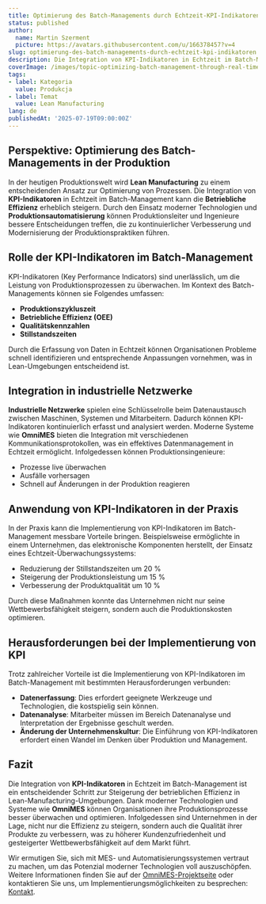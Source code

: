 ```yaml
---
title: Optimierung des Batch-Managements durch Echtzeit-KPI-Indikatoren
status: published
author:
  name: Martin Szerment
  picture: https://avatars.githubusercontent.com/u/166378457?v=4
slug: optimierung-des-batch-managements-durch-echtzeit-kpi-indikatoren
description: Die Integration von KPI-Indikatoren in Echtzeit im Batch-Management steigert die operative Effizienz in Lean-Manufacturing-Umgebungen.
coverImage: /images/topic-optimizing-batch-management-through-real-time-production-kpis-in-lean-manufacturing-environments-explore-how-integ.png
tags:
- label: Kategoria
  value: Produkcja
- label: Temat
  value: Lean Manufacturing
lang: de
publishedAt: '2025-07-19T09:00:00Z'
---
```

## Perspektive: Optimierung des Batch-Managements in der Produktion

In der heutigen Produktionswelt wird **Lean Manufacturing** zu einem entscheidenden Ansatz zur Optimierung von Prozessen. Die Integration von **KPI-Indikatoren** in Echtzeit im Batch-Management kann die **Betriebliche Effizienz** erheblich steigern. Durch den Einsatz moderner Technologien und **Produktionsautomatisierung** können Produktionsleiter und Ingenieure bessere Entscheidungen treffen, die zu kontinuierlicher Verbesserung und Modernisierung der Produktionspraktiken führen.

## Rolle der KPI-Indikatoren im Batch-Management

KPI-Indikatoren (Key Performance Indicators) sind unerlässlich, um die Leistung von Produktionsprozessen zu überwachen. Im Kontext des Batch-Managements können sie Folgendes umfassen:
- **Produktionszykluszeit**
- **Betriebliche Effizienz (OEE)**
- **Qualitätskennzahlen**
- **Stillstandszeiten**

Durch die Erfassung von Daten in Echtzeit können Organisationen Probleme schnell identifizieren und entsprechende Anpassungen vornehmen, was in Lean-Umgebungen entscheidend ist.

## Integration in industrielle Netzwerke

**Industrielle Netzwerke** spielen eine Schlüsselrolle beim Datenaustausch zwischen Maschinen, Systemen und Mitarbeitern. Dadurch können KPI-Indikatoren kontinuierlich erfasst und analysiert werden. Moderne Systeme wie **OmniMES** bieten die Integration mit verschiedenen Kommunikationsprotokollen, was ein effektives Datenmanagement in Echtzeit ermöglicht. Infolgedessen können Produktionsingenieure:
- Prozesse live überwachen
- Ausfälle vorhersagen
- Schnell auf Änderungen in der Produktion reagieren

## Anwendung von KPI-Indikatoren in der Praxis

In der Praxis kann die Implementierung von KPI-Indikatoren im Batch-Management messbare Vorteile bringen. Beispielsweise ermöglichte in einem Unternehmen, das elektronische Komponenten herstellt, der Einsatz eines Echtzeit-Überwachungssystems:
- Reduzierung der Stillstandszeiten um 20 %
- Steigerung der Produktionsleistung um 15 %
- Verbesserung der Produktqualität um 10 %

Durch diese Maßnahmen konnte das Unternehmen nicht nur seine Wettbewerbsfähigkeit steigern, sondern auch die Produktionskosten optimieren.

## Herausforderungen bei der Implementierung von KPI

Trotz zahlreicher Vorteile ist die Implementierung von KPI-Indikatoren im Batch-Management mit bestimmten Herausforderungen verbunden:
- **Datenerfassung**: Dies erfordert geeignete Werkzeuge und Technologien, die kostspielig sein können.
- **Datenanalyse**: Mitarbeiter müssen im Bereich Datenanalyse und Interpretation der Ergebnisse geschult werden.
- **Änderung der Unternehmenskultur**: Die Einführung von KPI-Indikatoren erfordert einen Wandel im Denken über Produktion und Management.

## Fazit

Die Integration von **KPI-Indikatoren** in Echtzeit im Batch-Management ist ein entscheidender Schritt zur Steigerung der betrieblichen Effizienz in Lean-Manufacturing-Umgebungen. Dank moderner Technologien und Systeme wie **OmniMES** können Organisationen ihre Produktionsprozesse besser überwachen und optimieren. Infolgedessen sind Unternehmen in der Lage, nicht nur die Effizienz zu steigern, sondern auch die Qualität ihrer Produkte zu verbessern, was zu höherer Kundenzufriedenheit und gesteigerter Wettbewerbsfähigkeit auf dem Markt führt.

Wir ermutigen Sie, sich mit MES- und Automatisierungssystemen vertraut zu machen, um das Potenzial moderner Technologien voll auszuschöpfen. Weitere Informationen finden Sie auf der [OmniMES-Projektseite](https://www.omnimes.com/de/projekt) oder kontaktieren Sie uns, um Implementierungsmöglichkeiten zu besprechen: [Kontakt](https://www.omnimes.com/de/kontakt).

